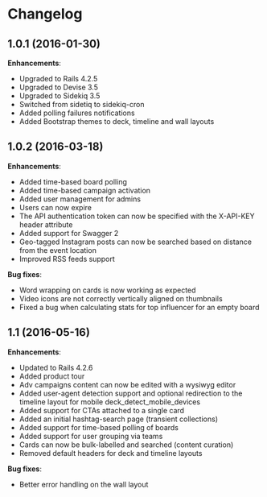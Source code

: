 # Changelog

## 1.0.1 (2016-01-30)

**Enhancements**:

* Upgraded to Rails 4.2.5
* Upgraded to Devise 3.5
* Upgraded to Sidekiq 3.5
* Switched from sidetiq to sidekiq-cron
* Added polling failures notifications
* Added Bootstrap themes to deck, timeline and wall layouts

## 1.0.2 (2016-03-18)

**Enhancements**:

* Added time-based board polling
* Added time-based campaign activation
* Added user management for admins
* Users can now expire
* The API authentication token can now be specified with the X-API-KEY header attribute
* Added support for Swagger 2
* Geo-tagged Instagram posts can now be searched based on distance from the event location
* Improved RSS feeds support

**Bug fixes**:

* Word wrapping on cards is now working as expected
* Video icons are not correctly vertically aligned on thumbnails
* Fixed a bug when calculating stats for top influencer for an empty board

## 1.1 (2016-05-16)

**Enhancements**:

* Updated to Rails 4.2.6
* Added product tour
* Adv campaigns content can now be edited with a wysiwyg editor
* Added user-agent detection support and optional redirection to the timeline layout for mobile deck_detect_mobile_devices
* Added support for CTAs attached to a single card
* Added an initial hashtag-search page (transient collections)
* Added support for time-based polling of boards
* Added support for user grouping via teams
* Cards can now be bulk-labelled and searched (content curation)
* Removed default headers for deck and timeline layouts

**Bug fixes**:

* Better error handling on the wall layout
